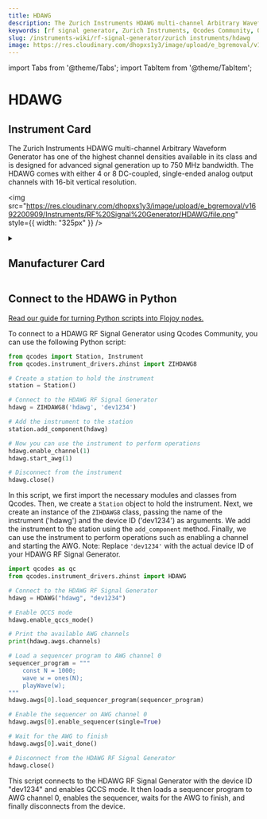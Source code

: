 ```yaml
---
title: HDAWG
description: The Zurich Instruments HDAWG multi-channel Arbitrary Waveform Generator has one of the highest channel densities available in its class and is designed for advanced signal generation up to 750 MHz bandwidth. The HDAWG comes with either 4 or 8 DC-coupled, single-ended analog output channels with 16-bit vertical resolution.
keywords: [rf signal generator, Zurich Instruments, Qcodes Community, Qcodes]
slug: /instruments-wiki/rf-signal-generator/zurich instruments/hdawg
image: https://res.cloudinary.com/dhopxs1y3/image/upload/e_bgremoval/v1692200909/Instruments/RF%20Signal%20Generator/HDAWG/file.png
---
```


import Tabs from '@theme/Tabs';
import TabItem from '@theme/TabItem';

# HDAWG

## Instrument Card

<div className="flex">

<div>

The Zurich Instruments HDAWG multi-channel Arbitrary Waveform Generator has one of the highest channel densities available in its class and is designed for advanced signal generation up to 750 MHz bandwidth. The HDAWG comes with either 4 or 8 DC-coupled, single-ended analog output channels with 16-bit vertical resolution.

</div>

<img src="https://res.cloudinary.com/dhopxs1y3/image/upload/e_bgremoval/v1692200909/Instruments/RF%20Signal%20Generator/HDAWG/file.png" style={{ width: "325px" }} />

</div>

<details>
<summary><h2>Manufacturer Card</h2></summary>

<img src="https://res.cloudinary.com/dhopxs1y3/image/upload/e_bgremoval/v1692126012/Instruments/Vendor%20Logos/Zurich_Instruments.png" style={{ width: "100%", objectFit: "cover" }} />

Zurich Instruments Ltd. is a privately owned company developing and selling advanced test and measurement instruments equipped with software for dynamic signal analysis. <a href="https://www.zhinst.com/americas/en">Website</a>.

<ul>
  <li>Headquarters: Switzerland</li>
  <li>Yearly Revenue (millions, USD): 38.0</li>
</ul>
</details>

## Connect to the HDAWG in Python

[Read our guide for turning Python scripts into Flojoy nodes.](https://docs.flojoy.ai/custom-nodes/creating-custom-node/)


<Tabs>
<TabItem value="Qcodes Community" label="Qcodes Community">

To connect to a HDAWG RF Signal Generator using Qcodes Community, you can use the following Python script:

```python
from qcodes import Station, Instrument
from qcodes.instrument_drivers.zhinst import ZIHDAWG8

# Create a station to hold the instrument
station = Station()

# Connect to the HDAWG RF Signal Generator
hdawg = ZIHDAWG8('hdawg', 'dev1234')

# Add the instrument to the station
station.add_component(hdawg)

# Now you can use the instrument to perform operations
hdawg.enable_channel(1)
hdawg.start_awg(1)

# Disconnect from the instrument
hdawg.close()
```

In this script, we first import the necessary modules and classes from Qcodes. Then, we create a `Station` object to hold the instrument. Next, we create an instance of the `ZIHDAWG8` class, passing the name of the instrument ('hdawg') and the device ID ('dev1234') as arguments. We add the instrument to the station using the `add_component` method. Finally, we can use the instrument to perform operations such as enabling a channel and starting the AWG.
Note: Replace `'dev1234'` with the actual device ID of your HDAWG RF Signal Generator.

</TabItem>
<TabItem value="Qcodes" label="Qcodes">

```python
import qcodes as qc
from qcodes.instrument_drivers.zhinst import HDAWG

# Connect to the HDAWG RF Signal Generator
hdawg = HDAWG("hdawg", "dev1234")

# Enable QCCS mode
hdawg.enable_qccs_mode()

# Print the available AWG channels
print(hdawg.awgs.channels)

# Load a sequencer program to AWG channel 0
sequencer_program = """
    const N = 1000;
    wave w = ones(N);
    playWave(w);
"""
hdawg.awgs[0].load_sequencer_program(sequencer_program)

# Enable the sequencer on AWG channel 0
hdawg.awgs[0].enable_sequencer(single=True)

# Wait for the AWG to finish
hdawg.awgs[0].wait_done()

# Disconnect from the HDAWG RF Signal Generator
hdawg.close()
```
This script connects to the HDAWG RF Signal Generator with the device ID "dev1234" and enables QCCS mode. It then loads a sequencer program to AWG channel 0, enables the sequencer, waits for the AWG to finish, and finally disconnects from the device.

</TabItem>
</Tabs>